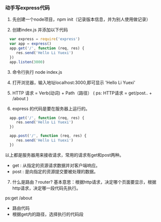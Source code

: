 ### 动手写express代码

1. 先创建一个node项目，npm init（记录版本信息，并为别人使用做记录）

2. 创建index.js 并添加以下代码
```js
  var express = require('express')
  var app = express()
  app.get('/', function (req, res) {
     res.send('Hello Li Yuexi')
  })
  app.listen(3000)
```
3. 命令行执行 node index.js

4. 打开浏览器，输入地址localhost:3000,即可显示 'Hello Li Yuexi'

5. HTTP 请求  = Verb(动词) + Path（路径）
  ( ps: HTTP请求 = get/post..   +  /about )

6. express 的代码是要在服务器上运行的。
```js
  app.get('/', function (req, res) {
     res.send('Hello Li Yuexi')
  })

  app.post('/', function (req, res) {
     res.send('Hello Li Yuexi')
  })
```
  以上都是服务器用来接收请求，常用的请求有get和post两种。
  - get : 从指定的资源请求数据并对客户端响应。
  - post : 是向指定的资源提交要被处理的数据。

7. 什么是路由？router?
  基本意思：根据http请求，决定哪个页面要显示，根据http请求，决定哪一段代码先执行。

  ps:get /about
  - 路由代码
  - 根据get内的路径，选择执行的代码段

